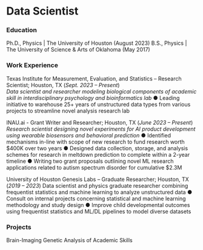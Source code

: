 # Data Scientist

### Education 
Ph.D., Physics | The University of Houston (August 2023)
B.S., Physics | The University of Science & Arts of Oklahoma (May 2017)

### Work Experience
Texas Institute for Measurement, Evaluation, and Statistics – Research Scientist; Houston, TX (_Sept. 2023 – Present_)  
_Data scientist and researcher modeling biological components of academic skill in interdisciplinary psychology and bioinformatics lab_ 
●	Leading initiative to warehouse 25+ years of unstructured data types from various projects to streamline novel analysis research lab  

INAU.ai - Grant Writer and Researcher; Houston, TX (_June 2023 – Present_)
_Research scientist designing novel experiments for AI product development using wearable biosensors and behavioral prediction_ 
●	Identified mechanisms in-line with scope of new research to fund research worth $400K over two years
●	Designed data collection, storage, and analysis schemes for research in meltdown prediction to complete within a 2-year timeline
●	Writing two grant proposals outlining novel ML research applications related to autism spectrum disorder for cumulative $2.3M  

University of Houston Genesis Labs – Graduate Researcher; Houston, TX (_2019 – 2023_)
Data scientist and physics graduate researcher combining frequentist statistics and machine learning to analyze unstructured data
●	Consult on internal projects concerning statistical and machine learning methodology and study design
●	Improve child developmental outcomes using frequentist statistics and ML/DL pipelines to model diverse datasets 


### Projects
Brain-Imaging Genetic Analysis of Academic Skills

